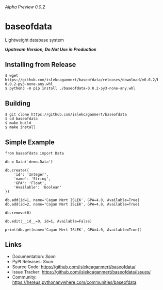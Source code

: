 ###### *Alpha Preview 0.0.2*
# baseofdata
Lightweight database system

***Upstream Version, Do Not Use in Production***
## Installing from Release
```
$ wget https://github.com/islekcaganmert/baseofdata/releases/download/v0.0.2/baseofdata-0.0.2-py3-none-any.whl
$ python3 -m pip install ./baseofdata-0.0.2-py3-none-any.whl
```
## Building
```
$ git clone https://github.com/islekcaganmert/baseofdata
$ cd baseofdata
$ make build
$ make install
```
## Simple Example

```
from baseofdata import Data

db = Data('demo.Data')

db.create({
    'id': 'Integer',
    'name': 'String',
    'GPA': 'Float',
    'Available': 'Boolean'
})

db.add(id=1, name='Cagan Mert ISLEK', GPA=4.0, Available=True)
db.add(id=2, name='Cagan Mert ISLEK', GPA=4.0, Available=True)

db.remove(0)

db.edit(__id__=0, id=1, Available=False)

print(db.get(name='Cagan Mert ISLEK', GPA=4.0, Available=True))
```
## Links
- Documentation: *Soon*
- PyPI Releases: *Soon*
- Source Code: https://github.com/islekcaganmert/baseofdata/
- Issue Tracker: https://github.com/islekcaganmert/baseofdata/issues/
- Community: https://hereus.pythonanywhere.com/communities/baseofdata
